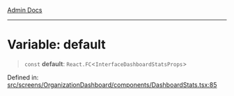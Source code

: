 [Admin Docs](/)

***

# Variable: default

> `const` **default**: `React.FC`\<`InterfaceDashboardStatsProps`\>

Defined in: [src/screens/OrganizationDashboard/components/DashboardStats.tsx:85](https://github.com/PalisadoesFoundation/talawa-admin/blob/main/src/screens/OrganizationDashboard/components/DashboardStats.tsx#L85)

